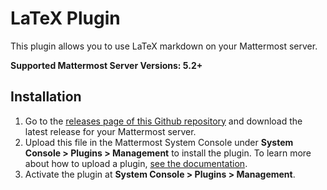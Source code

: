# LaTeX Plugin

This plugin allows you to use LaTeX markdown on your Mattermost server.

**Supported Mattermost Server Versions: 5.2+**

## Installation

1. Go to the [releases page of this Github repository](https://github.com/kosgrz/mattermost-plugin-latex/releases) and download the latest release for your Mattermost server.
2. Upload this file in the Mattermost System Console under **System Console > Plugins > Management** to install the plugin. To learn more about how to upload a plugin, [see the documentation](https://docs.mattermost.com/administration/plugins.html#plugin-uploads).
3. Activate the plugin at **System Console > Plugins > Management**.
